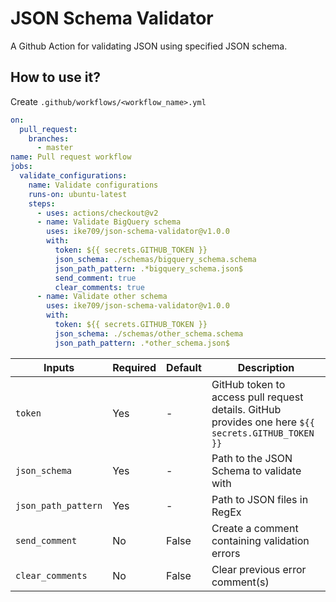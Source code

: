 # JSON Schema Validator

A Github Action for validating JSON using specified JSON schema.

## How to use it?

Create `.github/workflows/<workflow_name>.yml`

```yaml
on:
  pull_request:
    branches:
      - master
name: Pull request workflow
jobs:
  validate_configurations:
    name: Validate configurations
    runs-on: ubuntu-latest
    steps:
      - uses: actions/checkout@v2
      - name: Validate BigQuery schema
        uses: ike709/json-schema-validator@v1.0.0
        with:
          token: ${{ secrets.GITHUB_TOKEN }}
          json_schema: ./schemas/bigquery_schema.schema
          json_path_pattern: .*bigquery_schema.json$
          send_comment: true
          clear_comments: true
      - name: Validate other schema
        uses: ike709/json-schema-validator@v1.0.0
        with:
          token: ${{ secrets.GITHUB_TOKEN }}
          json_schema: ./schemas/other_schema.schema
          json_path_pattern: .*other_schema.json$
```

Inputs|Required|Default|Description
------|--------|-------|-----------
`token`|Yes|-|GitHub token to access pull request details. GitHub provides one here `${{ secrets.GITHUB_TOKEN }}`
`json_schema`|Yes|-|Path to the JSON Schema to validate with
`json_path_pattern`|Yes|-|Path to JSON files in RegEx
`send_comment`|No|False|Create a comment containing validation errors
`clear_comments`|No|False|Clear previous error comment(s)
